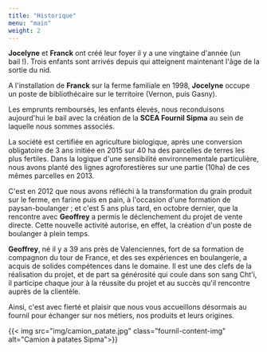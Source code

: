 ```yaml
---
title: "Historique"
menu: "main"
weight: 2
---
```


**Jocelyne** et **Franck** ont créé leur foyer il y a une vingtaine d'année (un
bail !). Trois enfants sont arrivés depuis qui atteignent maintenant l'âge de
la sortie du nid.

A l'installation de **Franck** sur la ferme familiale en 1998, **Jocelyne**
occupe un poste de bibliothécaire sur le territoire (Vernon, puis Gasny).

Les emprunts remboursés, les enfants élevés, nous reconduisons aujourd'hui le
bail avec la création de la **SCEA Fournil Sipma** au sein de laquelle nous sommes
associés.

La société est certifiée en agriculture biologique, après une conversion
obligatoire de 3 ans initiée en 2015 sur 40 ha des parcelles de terres les plus
fertiles. Dans la logique d'une sensibilité environnementale particulière, nous
avons planté des lignes agroforestières sur une partie (10ha) de ces mêmes
parcelles en 2013.

C'est en 2012 que nous avons réfléchi à la transformation du grain produit sur
le ferme, en farine puis en pain, à l'occasion d'une formation de
paysan-boulanger ; et c'est 5 ans plus tard, en octobre dernier, que la
rencontre avec **Geoffrey** a permis le déclenchement du projet de vente
directe. Cette nouvelle activité autorise, en effet, la création d'un poste de
boulanger à plein temps.

**Geoffrey**, né il y a 39 ans près de Valenciennes, fort de sa formation de
compagnon du tour de France, et des ses expériences en boulangerie, a acquis de
solides compétences dans le domaine. Il est une des clefs de la réalisation du
projet, et de part sa générosité qui coule dans son sang Cht'i, il participe
chaque jour à la réussite du projet et au succès qu'il rencontre auprès de la
clientèle.

Ainsi, c'est avec fierté et plaisir que nous vous accueillons désormais au
fournil pour échanger sur nos métiers, nos produits et leurs origines.

{{< img src="img/camion_patate.jpg" class="fournil-content-img" alt="Camion à patates Sipma">}}
